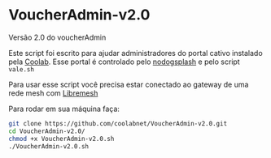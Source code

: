 # VoucherAdmin-v2.0

Versão 2.0 do voucherAdmin

Este script foi escrito para ajudar administradores do portal cativo instalado pela [Coolab](http://www.coolab.org). Esse portal é controlado pelo [nodogsplash](https://github.com/nodogsplash/nodogsplash) e pelo script `vale.sh`

Para usar esse script você precisa estar conectado ao gateway de uma rede mesh com [Libremesh](https://libremesh.org)

Para rodar em sua máquina faça:

```sh
git clone https://github.com/coolabnet/VoucherAdmin-v2.0.git
cd VoucherAdmin-v2.0/
chmod +x VoucherAdmin-v2.0.sh
./VoucherAdmin-v2.0.sh
```

